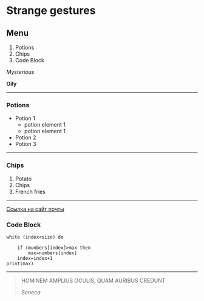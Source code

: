 # Strange gestures

## Menu

1. Potions
6. Chips
2. Code Block

*Mysterious*

**Oily**

---
### Potions
* Potion 1
    * potion element 1
    * potion element 1
* Potion 2
* Potion 3

---
### Chips
1. Potato
2. Chips
3. French fries

---
[Ссылка на сайт почты](https://mail.ru/)

### Code Block

```
white (index<size) do
      
    if (munbers[index]>max then
        max=numbers[index]
    index=index+1
print(max)
```

---
>HOMINEM AMPLIUS OCULIS, QUAM AURIBUS CREDUNT
>
>*Seneca*